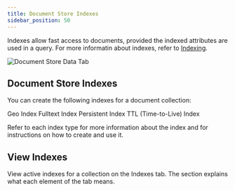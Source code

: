 ```yaml
---
title: Document Store Indexes
sidebar_position: 50
---
```


Indexes allow fast access to documents, provided the indexed attributes are used in a query. For more informatin about indexes, refer to [Indexing](../indexing/index.md).

![Document Store Data Tab](/img/collections/doc-store-indexes.png)

## Document Store Indexes

You can create the following indexes for a document collection:

Geo Index
Fulltext Index
Persistent Index
TTL (Time-to-Live) Index

Refer to each index type for more information about the index and for instructions on how to create and use it.

## View Indexes

View active indexes for a collection on the Indexes tab. The section explains what each element of the tab means.